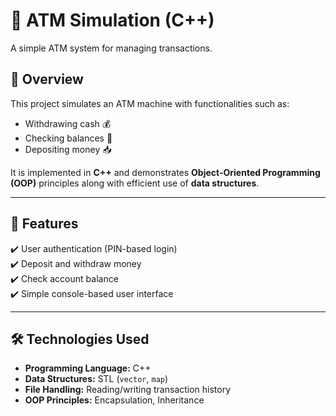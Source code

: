 # 🏦 ATM Simulation (C++)
A simple ATM system for managing transactions.

## 📌 Overview
This project simulates an ATM machine with functionalities such as:
- Withdrawing cash 💰
- Checking balances 🏦
- Depositing money 📥

It is implemented in **C++** and demonstrates **Object-Oriented Programming (OOP)** principles along with efficient use of **data structures**.

---

## 🚀 Features
✔️ User authentication (PIN-based login)  
✔️ Deposit and withdraw money  
✔️ Check account balance  
✔️ Simple console-based user interface  

---

## 🛠️ Technologies Used
- **Programming Language:** C++  
- **Data Structures:** STL (`vector`, `map`)  
- **File Handling:** Reading/writing transaction history  
- **OOP Principles:** Encapsulation, Inheritance  
